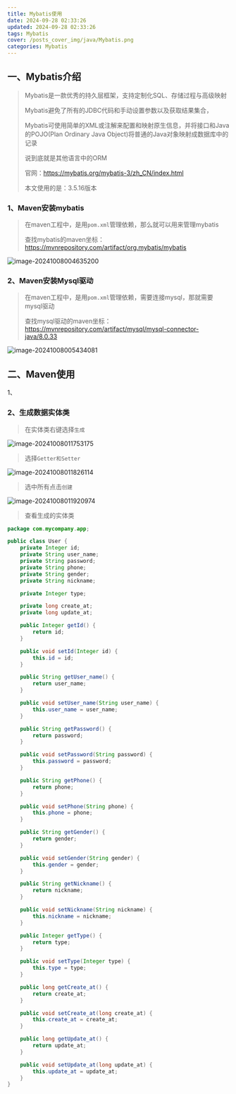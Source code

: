 ```yaml
---
title: Mybatis使用
date: 2024-09-28 02:33:26
updated: 2024-09-28 02:33:26
tags: Mybatis
cover: /posts_cover_img/java/Mybatis.png
categories: Mybatis
---
```


## 一、Mybatis介绍

> Mybatis是一款优秀的持久层框架，支持定制化SQL、存储过程与高级映射
>
> Mybatis避免了所有的JDBC代码和手动设置参数以及获取结果集合，
>
> Mybatis可使用简单的XML或注解来配置和映射原生信息，并将接口和Java的POJO(Plan Ordinary Java Object)将普通的Java对象映射成数据库中的记录
>
> 说到底就是其他语言中的ORM
>
> 官网：https://mybatis.org/mybatis-3/zh_CN/index.html
>
> 本文使用的是：3.5.16版本

### 1、Maven安装mybatis

> 在maven工程中，是用`pom.xml`管理依赖，那么就可以用来管理mybatis
>
> 查找mybatis的maven坐标：https://mvnrepository.com/artifact/org.mybatis/mybatis

![image-20241008004635200](Mybatis使用/image-20241008004635200.png)

### 2、Maven安装Mysql驱动

> 在maven工程中，是用`pom.xml`管理依赖，需要连接mysql，那就需要mysql驱动
>
> 查找mysql驱动的maven坐标：https://mvnrepository.com/artifact/mysql/mysql-connector-java/8.0.33

![image-20241008005434081](Mybatis使用/image-20241008005434081.png)

## 二、Maven使用

1、

### 2、生成数据实体类

> 在实体类右键选择`生成`

![image-20241008011753175](Mybatis使用/image-20241008011753175.png)

> 选择`Getter和Setter`

![image-20241008011826114](Mybatis使用/image-20241008011826114.png)

> 选中所有点击`创建`

![image-20241008011920974](Mybatis使用/image-20241008011920974.png)

> 查看生成的实体类

```java
package com.mycompany.app;

public class User {
    private Integer id;
    private String user_name;
    private String password;
    private String phone;
    private String gender;
    private String nickname;

    private Integer type;

    private long create_at;
    private long update_at;

    public Integer getId() {
        return id;
    }

    public void setId(Integer id) {
        this.id = id;
    }

    public String getUser_name() {
        return user_name;
    }

    public void setUser_name(String user_name) {
        this.user_name = user_name;
    }

    public String getPassword() {
        return password;
    }

    public void setPassword(String password) {
        this.password = password;
    }

    public String getPhone() {
        return phone;
    }

    public void setPhone(String phone) {
        this.phone = phone;
    }

    public String getGender() {
        return gender;
    }

    public void setGender(String gender) {
        this.gender = gender;
    }

    public String getNickname() {
        return nickname;
    }

    public void setNickname(String nickname) {
        this.nickname = nickname;
    }

    public Integer getType() {
        return type;
    }

    public void setType(Integer type) {
        this.type = type;
    }

    public long getCreate_at() {
        return create_at;
    }

    public void setCreate_at(long create_at) {
        this.create_at = create_at;
    }

    public long getUpdate_at() {
        return update_at;
    }

    public void setUpdate_at(long update_at) {
        this.update_at = update_at;
    }
}
```

